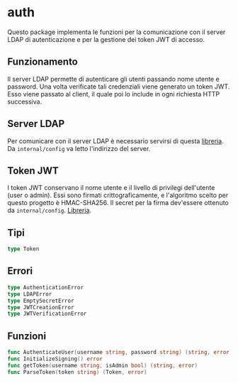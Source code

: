 # auth
Questo package implementa le funzioni per la comunicazione con il server LDAP di autenticazione e per la gestione dei token JWT di accesso.

## Funzionamento
Il server LDAP permette di autenticare gli utenti passando nome utente e password.
Una volta verificate tali credenziali viene generato un token JWT.
Esso viene passato al client, il quale poi lo include in ogni richiesta HTTP successiva.

## Server LDAP
Per comunicare con il server LDAP è necessario servirsi di questa [libreria](https://github.com/go-ldap/ldap).
Da `internal/config` va letto l'indirizzo del server.

## Token JWT
I token JWT conservano il nome utente e il livello di privilegi dell'utente (user o admin).
Essi sono firmati crittograficamente, e l'algoritmo scelto per questo progetto è HMAC-SHA256.
Il secret per la firma dev'essere ottenuto da `internal/config`.
[Libreria](https://github.com/gbrlsnchs/jwt).

## Tipi
```go
type Token
```

## Errori
```go
type AuthenticationError
type LDAPError
type EmptySecretError
type JWTCreationError
type JWTVerificationError
```

## Funzioni
```go
func AuthenticateUser(username string, password string) (string, error)
func InitializeSigning() error
func getToken(username string, isAdmin bool) (string, error)
func ParseToken(token string) (Token, error)
```
